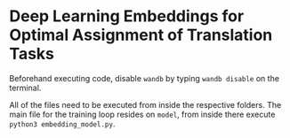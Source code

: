 # Deep Learning Embeddings for Optimal Assignment of Translation Tasks

Beforehand executing code, disable `wandb` by typing `wandb disable` on the terminal.

All of the files need to be executed from inside the respective folders. The main file for the training loop resides on `model`, from inside there execute `python3 embedding_model.py`.
